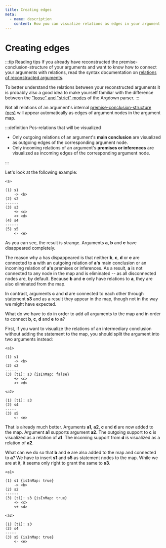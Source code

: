 ```yaml
---
title: Creating edges
meta:
  - name: description
    content: How you can visualize relations as edges in your argument map.
---
```


# Creating edges

:::tip Reading tips
If you already have reconstructed the premise-conclusion-structure of your arguments and want to know how to connect your arguments with relations, read the syntax documentation on [relations of reconstructed arguments](/syntax/#relations-of-reconstructed-arguments).

To better understand the relations between your reconstructed arguments it is probably also a good idea to make yourself familiar with the difference between the ["loose" and "strict" modes](/syntax/#relations-between-statements) of the Argdown parser.
:::

Not all relations of an argument's internal [premise-conclusion-structure (pcs)](/syntax/#premise-conclusion-structures) will appear automatically as edges of argument nodes in the argument map.

:::definition Pcs-relations that will be visualized

- Only outgoing relations of an argument's **main conclusion** are visualized as outgoing edges of the corresponding argument node.
- Only incoming relations of an argument's **premises or inferences** are visualized as incoming edges of the corresponding argument node.

:::

Let's look at the following example:

```argdown
<a>

(1) s1
    -> <b>
(2) s2
------
(3) s3
    +> <c>
    <+ <d>
(4) s4
------
(5) s5
    <- <e>
```

As you can see, the result is strange. Arguments **a**, **b** and **e** have disappeared completely.

The reason why a has dispappeared is that neither **b**, **c**, **d** or **e** are connected to **a** with an outgoing relation of **a's** main conclusion or an incoming relation of **a's** premises or inferences. As a result, **a** is not connected to any node in the map and is eliminated -- as all disconnected nodes are, by default. Because **b** and **e** only have relations to **a**, they are also eliminated from the map.

In contrast, arguments **c** and **d** are connected to each other through statement **s3** and as a result they appear in the map, though not in the way we might have expected.

What do we have to do in order to add all arguments to the map and in order to connect **b**, **c**, **d** and **e** to **a**?

First, if you want to visualize the relations of an intermediary conclusion without adding the statement to the map, you should split the argument into two arguments instead:

```argdown
<a1>

(1) s1
    -> <b>
(2) s2
------
(3) [t1]: s3 {isInMap: false}
    +> <c>
    <+ <d>

<a2>

(1) [t1]: s3
(2) s4
-----
(3) s5
    <- <e>
```

That is already much better. Arguments **a1**, **a2**, **c** and **d** are now added to the map. Argument **a1** supports argument **a2**. The outgoing support to **c** is visualized as a relation of **a1**. The incoming support from **d** is visualized as a relation of **a2**.

What can we do so that **b** and **e** are also added to the map and connected to **a**? We have to insert **s1** and **s5** as statement nodes to the map. While we are at it, it seems only right to grant the same to **s3**.

```argdown
<a1>

(1) s1 {isInMap: true}
    -> <b>
(2) s2
------
(3) [t1]: s3 {isInMap: true}
    +> <c>
    <+ <d>

<a2>

(1) [t1]: s3
(2) s4
-----
(3) s5 {isInMap: true}
    <- <e>
```
